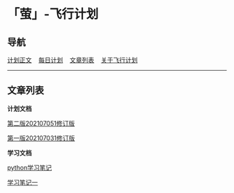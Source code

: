 # 「萤」-飞行计划

## 导航

[计划正文](http://firefly.inumy.cn/launch/plan/index)&nbsp;&nbsp;&nbsp;&nbsp;[每日计划](http://firefly.inumy.cn/launch/daliy/index)&nbsp;&nbsp;&nbsp;&nbsp;[文章列表](http://firefly.inumy.cn/launch/index)&nbsp;&nbsp;&nbsp;&nbsp;[关于飞行计划](http://firefly.inumy.cn/launch/about/index)

-----
## 文章列表

**计划文档**

[第二版202107051修订版](http://firefly.inumy.cn/launch/plan/20210705-1)

[第一版202107031修订版](http://firefly.inumy.cn/launch/plan/20210703-1)


**学习文档**

[python学习笔记](http://firefly.inumy.cn/launch/article/20200706-1)

[学习笔记一](http://firefly.inumy.cn/launch/article/20210705-1)
